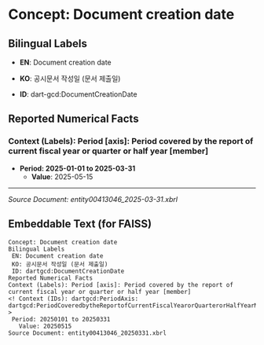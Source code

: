 # Concept: Document creation date

## Bilingual Labels
- **EN**: Document creation date
- **KO**: 공시문서 작성일 (문서 제출일)

- **ID**: dart-gcd:DocumentCreationDate

## Reported Numerical Facts

### **Context (Labels): Period [axis]: Period covered by the report of current fiscal year or quarter or half year [member]**
<!-- Context (IDs): dart-gcd:PeriodAxis: dart-gcd:PeriodCoveredbytheReportofCurrentFiscalYearorQuarterorHalfYearMember -->
- **Period: 2025-01-01 to 2025-03-31**
  - **Value**: 2025-05-15

---
*Source Document: entity00413046_2025-03-31.xbrl*
## Embeddable Text (for FAISS)
```text
Concept: Document creation date
Bilingual Labels
 EN: Document creation date
 KO: 공시문서 작성일 (문서 제출일)
 ID: dartgcd:DocumentCreationDate
Reported Numerical Facts
Context (Labels): Period [axis]: Period covered by the report of current fiscal year or quarter or half year [member]
<! Context (IDs): dartgcd:PeriodAxis: dartgcd:PeriodCoveredbytheReportofCurrentFiscalYearorQuarterorHalfYearMember >
 Period: 20250101 to 20250331
   Value: 20250515
Source Document: entity00413046_20250331.xbrl
```